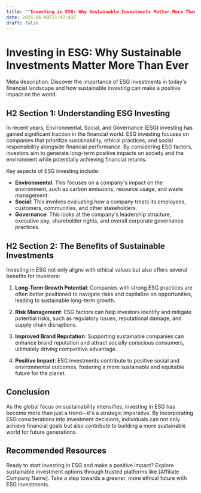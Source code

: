 ```yaml
---
title: ""Investing in ESG: Why Sustainable Investments Matter More Than Ever""
date: 2025-06-09T21:47:43Z
draft: false
---
```


# Investing in ESG: Why Sustainable Investments Matter More Than Ever

Meta description: Discover the importance of ESG investments in today's financial landscape and how sustainable investing can make a positive impact on the world.

## H2 Section 1: Understanding ESG Investing

In recent years, Environmental, Social, and Governance (ESG) investing has gained significant traction in the financial world. ESG investing focuses on companies that prioritize sustainability, ethical practices, and social responsibility alongside financial performance. By considering ESG factors, investors aim to generate long-term positive impacts on society and the environment while potentially achieving financial returns.

Key aspects of ESG investing include:

- **Environmental**: This focuses on a company's impact on the environment, such as carbon emissions, resource usage, and waste management.
- **Social**: This involves evaluating how a company treats its employees, customers, communities, and other stakeholders.
- **Governance**: This looks at the company's leadership structure, executive pay, shareholder rights, and overall corporate governance practices.

## H2 Section 2: The Benefits of Sustainable Investments

Investing in ESG not only aligns with ethical values but also offers several benefits for investors:

1. **Long-Term Growth Potential**: Companies with strong ESG practices are often better positioned to navigate risks and capitalize on opportunities, leading to sustainable long-term growth.

2. **Risk Management**: ESG factors can help investors identify and mitigate potential risks, such as regulatory issues, reputational damage, and supply chain disruptions.

3. **Improved Brand Reputation**: Supporting sustainable companies can enhance brand reputation and attract socially conscious consumers, ultimately driving competitive advantage.

4. **Positive Impact**: ESG investments contribute to positive social and environmental outcomes, fostering a more sustainable and equitable future for the planet.

## Conclusion

As the global focus on sustainability intensifies, investing in ESG has become more than just a trend—it's a strategic imperative. By incorporating ESG considerations into investment decisions, individuals can not only achieve financial goals but also contribute to building a more sustainable world for future generations.

## Recommended Resources

Ready to start investing in ESG and make a positive impact? Explore sustainable investment options through trusted platforms like [Affiliate Company Name]. Take a step towards a greener, more ethical future with ESG investments.